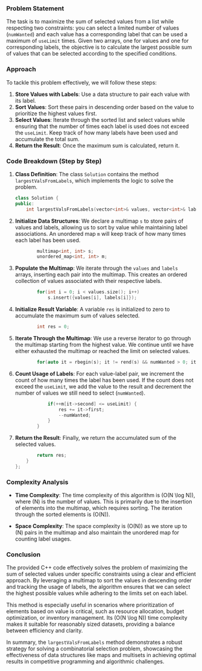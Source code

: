 

### Problem Statement
The task is to maximize the sum of selected values from a list while respecting two constraints: you can select a limited number of values (`numWanted`) and each value has a corresponding label that can be used a maximum of `useLimit` times. Given two arrays, one for values and one for corresponding labels, the objective is to calculate the largest possible sum of values that can be selected according to the specified conditions.

### Approach
To tackle this problem effectively, we will follow these steps:

1. **Store Values with Labels**: Use a data structure to pair each value with its label.
2. **Sort Values**: Sort these pairs in descending order based on the value to prioritize the highest values first.
3. **Select Values**: Iterate through the sorted list and select values while ensuring that the number of times each label is used does not exceed the `useLimit`. Keep track of how many labels have been used and accumulate the total sum.
4. **Return the Result**: Once the maximum sum is calculated, return it.

### Code Breakdown (Step by Step)

1. **Class Definition**: The class `Solution` contains the method `largestValsFromLabels`, which implements the logic to solve the problem.

   ```cpp
   class Solution {
   public:
       int largestValsFromLabels(vector<int>& values, vector<int>& labels, int numWanted, int useLimit) {
   ```

2. **Initialize Data Structures**: We declare a multimap `s` to store pairs of values and labels, allowing us to sort by value while maintaining label associations. An unordered map `m` will keep track of how many times each label has been used.

   ```cpp
           multimap<int, int> s;
           unordered_map<int, int> m;
   ```

3. **Populate the Multimap**: We iterate through the `values` and `labels` arrays, inserting each pair into the multimap. This creates an ordered collection of values associated with their respective labels.

   ```cpp
           for(int i = 0; i < values.size(); i++) 
               s.insert({values[i], labels[i]});
   ```

4. **Initialize Result Variable**: A variable `res` is initialized to zero to accumulate the maximum sum of values selected.

   ```cpp
           int res = 0;
   ```

5. **Iterate Through the Multimap**: We use a reverse iterator to go through the multimap starting from the highest value. We continue until we have either exhausted the multimap or reached the limit on selected values.

   ```cpp
           for(auto it = rbegin(s); it != rend(s) && numWanted > 0; it++) {
   ```

6. **Count Usage of Labels**: For each value-label pair, we increment the count of how many times the label has been used. If the count does not exceed the `useLimit`, we add the value to the result and decrement the number of values we still need to select (`numWanted`).

   ```cpp
               if(++m[it->second] <= useLimit) {
                   res += it->first;
                   --numWanted;                
               }
           }
   ```

7. **Return the Result**: Finally, we return the accumulated sum of the selected values.

   ```cpp
           return res;
       }
   };
   ```

### Complexity Analysis
- **Time Complexity**: The time complexity of this algorithm is \(O(N \log N)\), where \(N\) is the number of values. This is primarily due to the insertion of elements into the multimap, which requires sorting. The iteration through the sorted elements is \(O(N)\).
  
- **Space Complexity**: The space complexity is \(O(N)\) as we store up to \(N\) pairs in the multimap and also maintain the unordered map for counting label usages.

### Conclusion
The provided C++ code effectively solves the problem of maximizing the sum of selected values under specific constraints using a clear and efficient approach. By leveraging a multimap to sort the values in descending order and tracking the usage of labels, the algorithm ensures that we can select the highest possible values while adhering to the limits set on each label.

This method is especially useful in scenarios where prioritization of elements based on value is critical, such as resource allocation, budget optimization, or inventory management. Its \(O(N \log N)\) time complexity makes it suitable for reasonably sized datasets, providing a balance between efficiency and clarity.

In summary, the `largestValsFromLabels` method demonstrates a robust strategy for solving a combinatorial selection problem, showcasing the effectiveness of data structures like maps and multisets in achieving optimal results in competitive programming and algorithmic challenges.
